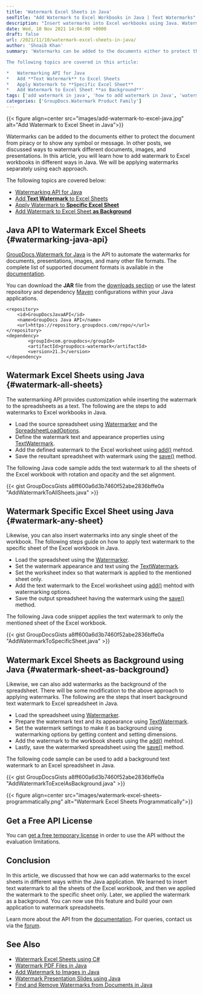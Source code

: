 ```yaml
---
title: 'Watermark Excel Sheets in Java'
seoTitle: "Add Watermark to Excel Workbooks in Java | Text Watermarks"
description: "Insert watermarks into Excel workbooks using Java. Watermark all sheets or apply it to just specific sheet even as background using watermark Java API."
date: Wed, 10 Nov 2021 14:04:00 +0000
draft: false
url: /2021/11/10/watermark-excel-sheets-in-java/
author: 'Shoaib Khan'
summary: 'Watermarks can be added to the documents either to protect the document from piracy, or to show any sumbol or message. In other posts, we discussed ways to watermark different [documents][1], [images][2], and [presentations][3]. In this article, you will learn **how to add watermark to Excel workbooks in different ways in Java**. We will be applyling watermarks separately using each approach.

The following topics are covered in this article:

*   Watermarking API for Java
*   Add **Text Watermark** to Excel Sheets
*   Apply Watermark to **Specific Excel Sheet**
*   Add Watermark to Excel Sheet **as Background**'
tags: ['add watermark in java', 'how to add watermark in Java', 'watermark excel', 'watermark excel sheets in Java', 'watermarking API for Java']
categories: ['GroupDocs.Watermark Product Family']
---
```




{{< figure align=center src="images/add-watermark-to-excel-java.jpg" alt="Add Watermark to Excel Sheet in Java">}}


Watermarks can be added to the documents either to protect the document from piracy or to show any symbol or message. In other posts, we discussed ways to watermark different documents, images, and presentations. In this article, you will learn how to add watermark to Excel workbooks in different ways in Java. We will be applying watermarks separately using each approach.

The following topics are covered below:

*   [Watermarking API for Java][4]
*   [Add **Text Watermark** to Excel Sheets][5]
*   [Apply Watermark to **Specific Excel Sheet**][6]
*   [Add Watermark to Excel Sheet **as Background**][7]

## Java API to Watermark Excel Sheets {#watermarking-java-api}

[GroupDocs.Watermark for Java][8] is the API to automate the watermarks for documents, presentations, images, and many other file formats. The complete list of supported document formats is available in the [documentation][9].

You can download the **JAR** file from the [downloads section][10] or use the latest repository and dependency [Maven][11] configurations within your Java applications.

```
<repository>
	<id>GroupDocsJavaAPI</id>
	<name>GroupDocs Java API</name>
	<url>https://repository.groupdocs.com/repo/</url>
</repository>
<dependency>
        <groupId>com.groupdocs</groupId>
        <artifactId>groupdocs-watermark</artifactId>
        <version>21.3</version> 
</dependency>
```

## Watermark Excel Sheets using Java {#watermark-all-sheets}

The watermarking API provides customization while inserting the watermark to the spreadsheets as a text. The following are the steps to add watermarks to Excel workbooks in Java.

*   Load the source spreadsheet using [Watermarker][12] and the [SpreadsheetLoadOptions][13].
*   Define the watermark text and appearance properties using [TextWatermark][14].
*   Add the defined watermark to the Excel worksheet using [add()][15] mehtod.
*   Save the resultant spreadsheet with watermark using the [save()][16] method.

The following Java code sample adds the text watermark to all the sheets of the Excel workbook with rotation and opacity and the set alignment.

{{< gist GroupDocsGists a8ff600a6d3b7460f52abe2836bffe0a "AddWatermarkToAllSheets.java" >}}

## Watermark Specific Excel Sheet using Java {#watermark-any-sheet}

Likewise, you can also insert watermarks into any single sheet of the workbook. The following steps guide on how to apply text watermark to the specific sheet of the Excel workbook in Java.

*   Load the spreadsheet using the [Watermarker][17].
*   Set the watermark appearance and text using the [TextWatermark][18].
*   Set the worksheet index so that watermark is applied to the mentioned sheet only.
*   Add the text watermark to the Excel worksheet using [add()][19] mehtod with watermarking options.
*   Save the output spreadsheet having the watermark using the [save()][20] method.

The following Java code snippet applies the text watermark to only the mentioned sheet of the Excel workbook.

{{< gist GroupDocsGists a8ff600a6d3b7460f52abe2836bffe0a "AddWatermarkToSpecificSheet.java" >}}

## Watermark Excel Sheets as Background using Java {#watermark-sheet-as-background}

Likewise, we can also add watermarks as the background of the spreadsheet. There will be some modification to the above approach to applying watermarks. The following are the steps that insert background text watermark to Excel spreadsheet in Java.

*   Load the spreadsheet using [Watermarker][21].
*   Prepare the watermark text and its appearance using [TextWatermark][22].
*   Set the watermark settings to make it as background using watermarking options by getting content and setting dimensions.
*   Add the watermark to the workbook sheets using the [add()][23] mehtod.
*   Lastly, save the watermarked spreadsheet using the [save()][24] method.

The following code sample can be used to add a background text watermark to an Excel spreadsheet in Java.

{{< gist GroupDocsGists a8ff600a6d3b7460f52abe2836bffe0a "AddWatermarkToExcelAsBackground.java" >}}



{{< figure align=center src="images/watermark-excel-sheets-programmatically.png" alt="Watermark Excel Sheets Programmatically">}}


## Get a Free API License

You can [get a free temporary license][25] in order to use the API without the evaluation limitations.

## Conclusion

In this article, we discussed that how we can add watermarks to the excel sheets in different ways within the Java application. We learned to insert text watermark to all the sheets of the Excel workbook, and then we applied the watermark to the specific sheet only. Later, we applied the watermark as a background. You can now use this feature and build your own application to watermark spreadsheets.

Learn more about the API from the [documentation][26]. For queries, contact us via the [forum][27].

## See Also

*   [Watermark Excel Sheets using C#][28]
*   [Watermark PDF Files in Java][29]
*   [Add Watermark to Images in Java][30]
*   [Watermark Presentation Slides using Java][31]
*   [Find and Remove Watermarks from Documents in Java][32]







[1]: https://blog.groupdocs.com/2021/06/26/add-watermark-to-pdf-in-java/
[2]: https://blog.groupdocs.com/2020/09/15/add-watermark-to-images-in-java/
[3]: https://blog.groupdocs.com/2021/06/09/watermark-presentation-slides-using-java/
[4]: #watermarking-java-api
[5]: #watermark-all-sheets
[6]: #watermark-any-sheet
[7]: #watermark-sheet-as-background
[8]: https://products.groupdocs.com/watermark/
[9]: https://docs.groupdocs.com/watermark/java/supported-document-formats/
[10]: https://downloads.groupdocs.com/watermark
[11]: https://repository.groupdocs.com/webapp/#/artifacts/browse/tree/General/repo/com/groupdocs/groupdocs-watermark
[12]: https://apireference.groupdocs.com/watermark/java/com.groupdocs.watermark/Watermarker
[13]: https://apireference.groupdocs.com/watermark/java/com.groupdocs.watermark.options/SpreadsheetLoadOptions
[14]: https://apireference.groupdocs.com/watermark/java/com.groupdocs.watermark.watermarks/TextWatermark
[15]: https://apireference.groupdocs.com/watermark/java/com.groupdocs.watermark/Watermarker#add(com.groupdocs.watermark.Watermark)
[16]: https://apireference.groupdocs.com/watermark/java/com.groupdocs.watermark/Watermarker#save(java.lang.String)
[17]: https://apireference.groupdocs.com/watermark/java/com.groupdocs.watermark/Watermarker
[18]: https://apireference.groupdocs.com/watermark/java/com.groupdocs.watermark.watermarks/TextWatermark
[19]: https://apireference.groupdocs.com/watermark/java/com.groupdocs.watermark/Watermarker#add(com.groupdocs.watermark.Watermark)
[20]: https://apireference.groupdocs.com/watermark/java/com.groupdocs.watermark/Watermarker#save(java.lang.String)
[21]: https://apireference.groupdocs.com/watermark/java/com.groupdocs.watermark/Watermarker
[22]: https://apireference.groupdocs.com/watermark/java/com.groupdocs.watermark.watermarks/TextWatermark
[23]: https://apireference.groupdocs.com/watermark/java/com.groupdocs.watermark/Watermarker#add(com.groupdocs.watermark.Watermark)
[24]: https://apireference.groupdocs.com/watermark/java/com.groupdocs.watermark/Watermarker#save(java.lang.String)
[25]: https://purchase.groupdocs.com/temporary-license
[26]: https://docs.groupdocs.com/watermark
[27]: https://forum.groupdocs.com/
[28]: https://blog.groupdocs.com/2021/11/04/watermark-excel-sheets-using-csharp/
[29]: https://blog.groupdocs.com/2021/06/26/add-watermark-to-pdf-in-java/
[30]: https://blog.groupdocs.com/2020/09/15/add-watermark-to-images-in-java/
[31]: https://blog.groupdocs.com/2021/06/09/watermark-presentation-slides-using-java/
[32]: https://blog.groupdocs.com/2020/11/30/find-and-remove-watermarks-from-documents-in-java/

